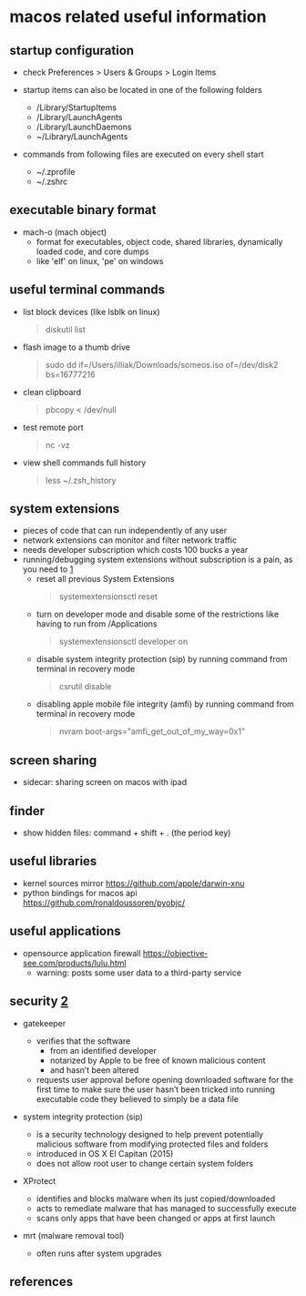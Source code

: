 # macos related useful information

## startup configuration

- check Preferences > Users & Groups > Login Items
- startup items can also be located in one of the following folders
  - /Library/StartupItems
  - /Library/LaunchAgents
  - /Library/LaunchDaemons
  - ~/Library/LaunchAgents

- commands from following files are executed on every shell start
  - ~/.zprofile
  - ~/.zshrc


## executable binary format

- mach-o (mach object)
  - format for executables, object code, shared libraries, dynamically loaded code, and core dumps
  - like 'elf' on linux, 'pe' on windows


## useful terminal commands

- list block devices (like lsblk on linux)
  > diskutil list

- flash image to a thumb drive
  > sudo dd if=/Users/illiak/Downloads/someos.iso of=/dev/disk2 bs=16777216

- clean clipboard 
  > pbcopy < /dev/null

- test remote port
  > nc -vz <ip> <port>

- view shell commands full history
  > less ~/.zsh_history


## system extensions

- pieces of code that can run independently of any user
- network extensions can monitor and filter network traffic
- needs developer subscription which costs 100 bucks a year
- running/debugging system extensions without subscription is a pain, as you need to [1]
  - reset all previous System Extensions
    > systemextensionsctl reset
  - turn on developer mode and disable some of the restrictions like having to run from /Applications
    > systemextensionsctl developer on
  - disable system integrity protection (sip) by running command from terminal in recovery mode
    > csrutil disable
  - disabling apple mobile file integrity (amfi) by running command from terminal in recovery mode
    > nvram boot-args="amfi_get_out_of_my_way=0x1"


## screen sharing

- sidecar: sharing screen on macos with ipad


## finder

- show hidden files: command + shift + . (the period key)


## useful libraries

- kernel sources mirror https://github.com/apple/darwin-xnu
- python bindings for macos api https://github.com/ronaldoussoren/pyobjc/


## useful applications

- opensource application firewall https://objective-see.com/products/lulu.html
  - warning: posts some user data to a third-party service


## security [2]

- gatekeeper
  - verifies that the software 
    - from an identified developer
    - notarized by Apple to be free of known malicious content
    - and hasn’t been altered
  - requests user approval before opening downloaded software for the first time to make sure the user hasn’t been tricked into running executable code they believed to simply be a data file

- system integrity protection (sip) 
  - is a security technology designed to help prevent potentially malicious software from modifying protected files and folders
  - introduced in OS X El Capitan (2015)
  - does not allow root user to change certain system folders

- XProtect
  - identifies and blocks malware when its just copied/downloaded
  - acts to remediate malware that has managed to successfully execute
  - scans only apps that have been changed or apps at first launch

- mrt (malware removal tool)
  - often runs after system upgrades


## references

[1]: https://stackoverflow.com/questions/60674561/how-to-run-un-signed-system-extensions-in-osx-catalina
[2]: https://habr.com/ru/companies/bastion/articles/763468/